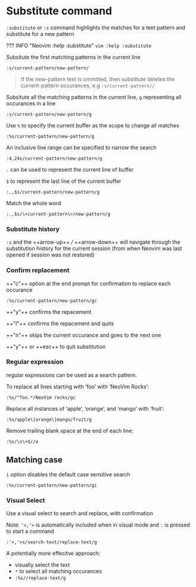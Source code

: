 # Substitute command

`:substitute` or `:s` command highlights the matches for a text pattern and substitute for a new pattern

??? INFO "Neovim :help :substitute" 
    ```vim
    :help :substitute
    ```

Subsitute the first matching patterns in the current line

```vim
:s/current-pattern/new-pattern/
```

> If the new-pattern text is ommitted, then substitute deletes the current-pattern occurances, e.g `:s/current-pattern//`


Subsitute all the matching patterns in the current line,  `g` representing all occurances in a line

```vim
:s/current-pattern/new-pattern/g
```

Use `%` to specify the current buffer as the scope to change all matches

```vim
:%s/current-pattern/new-pattern/g
```

An inclusive line range can be specified to narrow the search

```vim
:4,24s/current-pattern/new-pattern/g
```

`.` can be used to represent the current line of buffer

`$` to represent the last line of the current buffer

```vim
:.,$s/current-pattern/new-pattern/g
```

Match the whole word 


```vim
:.,$s/\<current-pattern\>/new-pattern/g
```

### Substitute history

`:s` and the ++arrow-up++ / ++arrow-down++ will navigate through the substitution history for the current session (from when Neovim was last opened if session was not restored)


### Confirm replacement

++"c"++ option at the end prompt for confirmation to replace each occurance

```vim
:%s/current-pattern/new-pattern/gc
```

++"y"++ confirms the repacement 

++"l"++ confirms the repacement and quits

++"n"++ skips the current occurance and goes to the next one

++"y"++ or ++esc++ to quit substitution


### Regular expression

regular expressions can be used as a search pattern. 

To replace all lines starting with ‘foo’ with ‘NeoVim Rocks’:

```vim
:%s/^foo.*/NeoVim rocks/gc
```

Replace all instances of ‘apple’, ‘orange’, and ‘mango’ with ‘fruit’:

```vim
:%s/apple\|orange\|mango/fruit/g
```

Remove trailing blank space at the end of each line:

```vim
:%s/\s\+$//e
```


## Matching case

`i` option disables the default case sensitive search

```vim
:%s/current-pattern/new-pattern/gi
```

### Visual Select

Use a visual select to search and replace, with confirmation

Note: `'<,'>` is automatically included when in visual mode and `:` is pressed to start a command 

```vim
:'<,'>s/search-text/replace-text/g
```

A potentially more effecitve approach:

- visually select the text
- `*` to select all matching occurances
- `:%s//replace-text/g`

